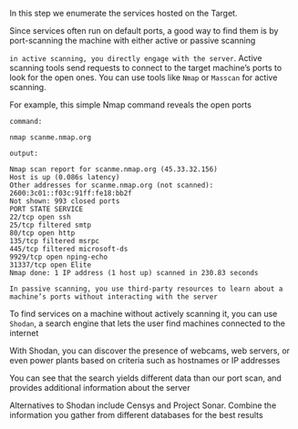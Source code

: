 In this step we enumerate the services hosted on the Target.

Since services often run on default ports, a good way to find them is by port-scanning the machine with either active or passive scanning

`in active scanning, you directly engage with the server`. Active scanning tools send requests to connect to the target machine’s ports to look for the open ones. You can use tools like `Nmap` or `Masscan` for active scanning.

For example, this simple Nmap command reveals the open ports 

`command:`

```
nmap scanme.nmap.org
```

`output:`

```
Nmap scan report for scanme.nmap.org (45.33.32.156)
Host is up (0.086s latency)
Other addresses for scanme.nmap.org (not scanned): 2600:3c01::f03c:91ff:fe18:bb2f
Not shown: 993 closed ports
PORT STATE SERVICE
22/tcp open ssh
25/tcp filtered smtp
80/tcp open http
135/tcp filtered msrpc
445/tcp filtered microsoft-ds
9929/tcp open nping-echo
31337/tcp open Elite
Nmap done: 1 IP address (1 host up) scanned in 230.83 seconds
```


 `In passive scanning, you use third-party resources to learn about a machine’s ports without interacting with the server`

To find services on a machine without actively scanning it, you can use `Shodan`, a search engine that lets the user find machines connected to the internet

With Shodan, you can discover the presence of webcams, web servers, or even power plants based on criteria such as hostnames or IP addresses

You can see that the search yields different data than our port scan, and provides additional information about the server

Alternatives to Shodan include Censys and Project Sonar. Combine the information you gather from different databases for the best results